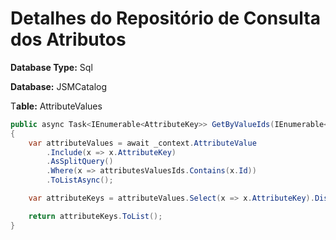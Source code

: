 # Detalhes do Repositório de Consulta dos Atributos

**Database Type:** Sql

**Database:** JSMCatalog

T**able:** AttributeValues

```csharp
public async Task<IEnumerable<AttributeKey>> GetByValueIds(IEnumerable<Guid> attributesValuesIds)
{
    var attributeValues = await _context.AttributeValue
        .Include(x => x.AttributeKey)
        .AsSplitQuery()
        .Where(x => attributesValuesIds.Contains(x.Id))
        .ToListAsync();

    var attributeKeys = attributeValues.Select(x => x.AttributeKey).Distinct();

    return attributeKeys.ToList();
}
```